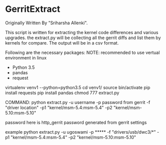 # GerritExtract

Originally Written By "Sriharsha Allenki".

This script is written for extracting the kernel code differences and various upgrades. the extract.py will be collecting all the gerrit diffs and list them by kernels for compare. The output will be in a csv format.

Following are the necessary packages:
NOTE: recommended to use vertual environment in linux
* Python 3.5
* pandas
* request

virtualenv venv1 --python=python3.5
cd venv1/
source bin/activate
pip install requests
pip install pandas
chmod 777 extract.py


COMMAND:
python extract.py -u username -p password from gerrit -f "driver location" -p1 "kernel/msm-5.4:msm-5.4" -p2 "kernel/msm-5.10:msm-5.10"

password here is http_gerrit password generated from gerrit settings

example
python extract.py -u ugoswami -p ***** -f "drivers/usb/dwc3/*" -p1 "kernel/msm-5.4:msm-5.4" -p2 "kernel/msm-5.10:msm-5.10"
